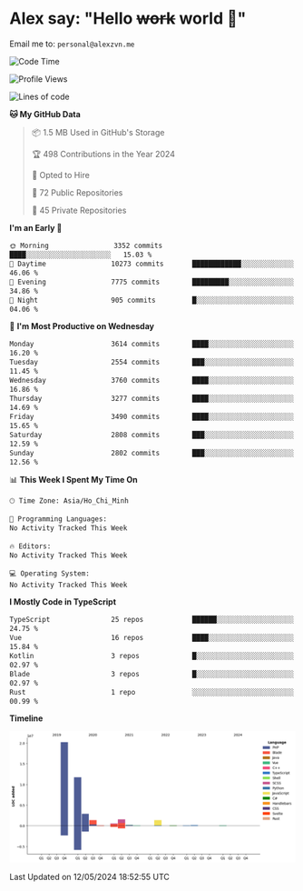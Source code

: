 # Alex say: "Hello ~~work~~ world 🐾"
Email me to: `personal@alexzvn.me`

<!--START_SECTION:waka-->
![Code Time](http://img.shields.io/badge/Code%20Time-1%2C066%20hrs%2055%20mins-blue)

![Profile Views](http://img.shields.io/badge/Profile%20Views-1-blue)

![Lines of code](https://img.shields.io/badge/From%20Hello%20World%20I%27ve%20Written-40.4%20million%20lines%20of%20code-blue)

**🐱 My GitHub Data** 

> 📦 1.5 MB Used in GitHub's Storage 
 > 
> 🏆 498 Contributions in the Year 2024
 > 
> 💼 Opted to Hire
 > 
> 📜 72 Public Repositories 
 > 
> 🔑 45 Private Repositories 
 > 
**I'm an Early 🐤** 

```text
🌞 Morning                3352 commits        ████░░░░░░░░░░░░░░░░░░░░░   15.03 % 
🌆 Daytime                10273 commits       ████████████░░░░░░░░░░░░░   46.06 % 
🌃 Evening                7775 commits        █████████░░░░░░░░░░░░░░░░   34.86 % 
🌙 Night                  905 commits         █░░░░░░░░░░░░░░░░░░░░░░░░   04.06 % 
```
📅 **I'm Most Productive on Wednesday** 

```text
Monday                   3614 commits        ████░░░░░░░░░░░░░░░░░░░░░   16.20 % 
Tuesday                  2554 commits        ███░░░░░░░░░░░░░░░░░░░░░░   11.45 % 
Wednesday                3760 commits        ████░░░░░░░░░░░░░░░░░░░░░   16.86 % 
Thursday                 3277 commits        ████░░░░░░░░░░░░░░░░░░░░░   14.69 % 
Friday                   3490 commits        ████░░░░░░░░░░░░░░░░░░░░░   15.65 % 
Saturday                 2808 commits        ███░░░░░░░░░░░░░░░░░░░░░░   12.59 % 
Sunday                   2802 commits        ███░░░░░░░░░░░░░░░░░░░░░░   12.56 % 
```


📊 **This Week I Spent My Time On** 

```text
🕑︎ Time Zone: Asia/Ho_Chi_Minh

💬 Programming Languages: 
No Activity Tracked This Week

🔥 Editors: 
No Activity Tracked This Week

💻 Operating System: 
No Activity Tracked This Week
```

**I Mostly Code in TypeScript** 

```text
TypeScript               25 repos            ██████░░░░░░░░░░░░░░░░░░░   24.75 % 
Vue                      16 repos            ████░░░░░░░░░░░░░░░░░░░░░   15.84 % 
Kotlin                   3 repos             █░░░░░░░░░░░░░░░░░░░░░░░░   02.97 % 
Blade                    3 repos             █░░░░░░░░░░░░░░░░░░░░░░░░   02.97 % 
Rust                     1 repo              ░░░░░░░░░░░░░░░░░░░░░░░░░   00.99 % 
```



**Timeline**

![Lines of Code chart](https://raw.githubusercontent.com/alexzvn/alexzvn/main/assets/bar_graph.png)


 Last Updated on 12/05/2024 18:52:55 UTC
<!--END_SECTION:waka-->
